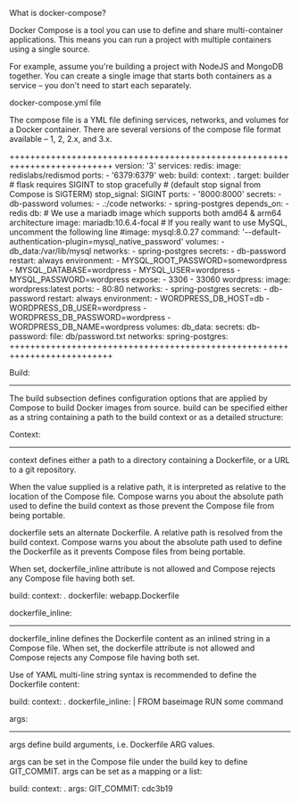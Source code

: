 What is docker-compose?

Docker Compose is a tool you can use to define and share multi-container applications. This means you can run a project with multiple containers using a single source.

For example, assume you're building a project with NodeJS and MongoDB together. You can create a single image that starts both containers as a service – you don't need to start each separately.

docker-compose.yml file

The compose file is a YML file defining services, networks, and volumes for a Docker container. There are several versions of the compose file format available – 1, 2, 2.x, and 3.x.


++++++++++++++++++++++++++++++++++++++++++++++++++++++++++++++++++++++++++
version: '3'
services:
  redis:
    image: redislabs/redismod
    ports:
      - '6379:6379'
  web:
    build:
      context: .
      target: builder
    # flask requires SIGINT to stop gracefully
    # (default stop signal from Compose is SIGTERM)
    stop_signal: SIGINT
    ports:
      - '8000:8000'
    secrets:
      - db-password
    volumes:
      - .:/code
    networks:
      - spring-postgres
    depends_on:
      - redis
  db:
    # We use a mariadb image which supports both amd64 & arm64 architecture
    image: mariadb:10.6.4-focal
    # If you really want to use MySQL, uncomment the following line
    #image: mysql:8.0.27
    command: '--default-authentication-plugin=mysql_native_password'
    volumes:
      - db_data:/var/lib/mysql
    networks:
      - spring-postgres
    secrets:
      - db-password
    restart: always
    environment:
      - MYSQL_ROOT_PASSWORD=somewordpress
      - MYSQL_DATABASE=wordpress
      - MYSQL_USER=wordpress
      - MYSQL_PASSWORD=wordpress
    expose:
      - 3306
      - 33060
  wordpress:
    image: wordpress:latest
    ports:
      - 80:80
    networks:
      - spring-postgres
    secrets:
      - db-password
    restart: always
    environment:
      - WORDPRESS_DB_HOST=db
      - WORDPRESS_DB_USER=wordpress
      - WORDPRESS_DB_PASSWORD=wordpress
      - WORDPRESS_DB_NAME=wordpress
volumes:
  db_data:
secrets:
  db-password:
    file: db/password.txt
networks:
  spring-postgres:
++++++++++++++++++++++++++++++++++++++++++++++++++++++++++++++++++++++++++

Build:
********

The build subsection defines configuration options that are applied by Compose to build Docker images from source. build can be specified either as a string containing a path to the build context or as a detailed structure:

Context:
**********
context defines either a path to a directory containing a Dockerfile, or a URL to a git repository.

When the value supplied is a relative path, it is interpreted as relative to the location of the Compose file. Compose warns you about the absolute path used to define the build context as those prevent the Compose file from being portable.

dockerfile sets an alternate Dockerfile. A relative path is resolved from the build context. Compose warns you about the absolute path used to define the Dockerfile as it prevents Compose files from being portable.

When set, dockerfile_inline attribute is not allowed and Compose rejects any Compose file having both set.


build:
  context: .
  dockerfile: webapp.Dockerfile


dockerfile_inline:
*******************

dockerfile_inline defines the Dockerfile content as an inlined string in a Compose file. When set, the dockerfile attribute is not allowed and Compose rejects any Compose file having both set.

Use of YAML multi-line string syntax is recommended to define the Dockerfile content:


build:
  context: .
  dockerfile_inline: |
    FROM baseimage
    RUN some command 
   
args:
*******

args define build arguments, i.e. Dockerfile ARG values.

args can be set in the Compose file under the build key to define GIT_COMMIT. args can be set as a mapping or a list:

build:
  context: .
  args:
    GIT_COMMIT: cdc3b19
